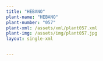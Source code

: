 ```yaml
---
title: "HEBANO"
plant-name: "HEBANO"
plant-number: "057"
plant-xml: /assets/xml/plant057.xml
plant-img: /assets/img/plant057.jpg
layout: single-xml


---
```


